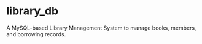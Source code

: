 # library_db
A MySQL-based Library Management System to manage books, members, and borrowing records.
